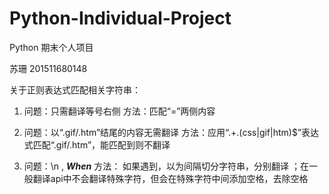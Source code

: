 # Python-Individual-Project

Python 期末个人项目

苏珊 201511680148


关于正则表达式匹配相关字符串：

1. 问题：只需翻译等号右侧
    方法：匹配“=”两侧内容

2. 问题：以“.gif/.htm”结尾的内容无需翻译
    方法：应用“.+\.(css|gif|htm)$”表达式匹配“.gif/.htm”，能匹配到则不翻译

3. 问题：\n , <I><B>When</B></I>
    方法： 如果遇到，以为间隔切分字符串，分别翻译 ；在一般翻译api中不会翻译特殊字符，但会在特殊字符中间添加空格，去除空格
